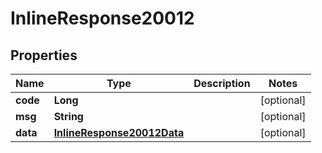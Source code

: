 

# InlineResponse20012

## Properties

Name | Type | Description | Notes
------------ | ------------- | ------------- | -------------
**code** | **Long** |  |  [optional]
**msg** | **String** |  |  [optional]
**data** | [**InlineResponse20012Data**](InlineResponse20012Data.md) |  |  [optional]



